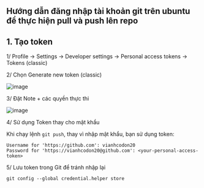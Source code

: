 Hướng dẫn đăng nhập tài khoản git trên ubuntu để thực hiện pull và push lên repo
--------

## 1. Tạo token

1/ Profile -> Settings -> Developer settings -> Personal access tokens -> Tokens (classic)

2/ Chọn Generate new token (classic)

![image](https://github.com/user-attachments/assets/b63fe29f-20c8-4dab-acff-b97e56d16c07)

3/ Đặt Note + các quyền thực thi

![image](https://github.com/user-attachments/assets/c7341c0e-0c84-42d5-bfd5-0edf7a096a12)

4/  Sử dụng Token thay cho mật khẩu

Khi chạy lệnh `git push`, thay vì nhập mật khẩu, bạn sử dụng token:

```
Username for 'https://github.com': vianhcodon20
Password for 'https://vianhcodon20@github.com': <your-personal-access-token>
```

5/ Lưu token trong Git để tránh nhập lại

```
git config --global credential.helper store
```
